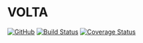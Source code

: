 # VOLTA
[![GitHub](https://img.shields.io/github/license/mashape/apistatus.svg)](https://github.com/bsaisudh/VOLTA/blob/master/LICENSE)
[![Build Status](https://travis-ci.org/bsaisudh/VOLTA.svg?branch=master)](https://travis-ci.org/bsaisudh/VOLTA)
[![Coverage Status](https://coveralls.io/repos/github/bsaisudh/VOLTA/badge.svg)](https://coveralls.io/github/bsaisudh/VOLTA)

